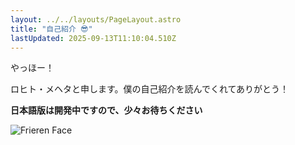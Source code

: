 ```yaml
---
layout: ../../layouts/PageLayout.astro
title: "自己紹介 😎"
lastUpdated: 2025-09-13T11:10:04.510Z
---
```


やっほー！

ロヒト・メヘタと申します。僕の自己紹介を読んでくれてありがとう！

**日本語版は開発中ですので、少々お待ちください**

![Frieren Face](https://media.tenor.com/oRj8vT1BBwYAAAAj/%D0%B4%D0%BE%D0%B1%D1%80%D1%8B%D0%B9.gif)
